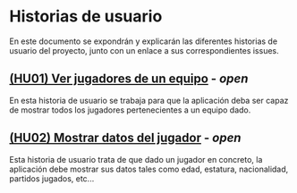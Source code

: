 # Historias de usuario
En este documento se expondrán y explicarán las diferentes historias de usuario del proyecto, junto con un enlace a sus correspondientes issues.

## [(HU01) Ver jugadores de un equipo](https://github.com/juancpineda97/LaLigaStats/issues/4) - *open*
En esta historia de usuario se trabaja para que la aplicación deba ser capaz de mostrar todos los jugadores pertenecientes a un equipo dado.

## [(HU02) Mostrar datos del jugador](https://github.com/juancpineda97/LaLigaStats/issues/5) - *open*
Esta historia de usuario trata de que dado un jugador en concreto, la aplicación debe mostrar sus datos tales como edad, estatura, nacionalidad, partidos jugados, etc...